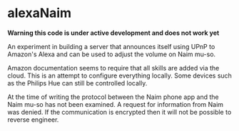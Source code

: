 # alexaNaim

**Warning this code is under active development and does not work yet**

An experiment in building a server that announces itself using UPnP to
Amazon's Alexa and can be used to adjust the volume on Naim mu-so.

Amazon documentation seems to require that all skills are added via
the cloud. This is an attempt to configure everything locally. Some
devices such as the Philips Hue can still be controlled locally.

At the time of writing the protocol between the Naim phone app and the
Naim mu-so has not been examined. A request for information from Naim
was denied. If the communication is encrypted then it will not be
possible to reverse engineer.
